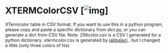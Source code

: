 # XTERMColorCSV [![img][pbd]]
XTermcolor table in CSV format. If you want to use this in a python program, please copy and paste a specific dictionary from dict.py, or you can generate a dict from CSV file.
Note: 256color.csv is a CSV I generated for a python dictionary.
xtermcolor.csv is generated by [jabbalaci](https://github.com/jabbalaci/ClosestX11Color/blob/master/colors.csv) , but I changed a little (only three colors of hls)

[pbd]:https://creativecommons.org/publicdomain/zero/1.0/


